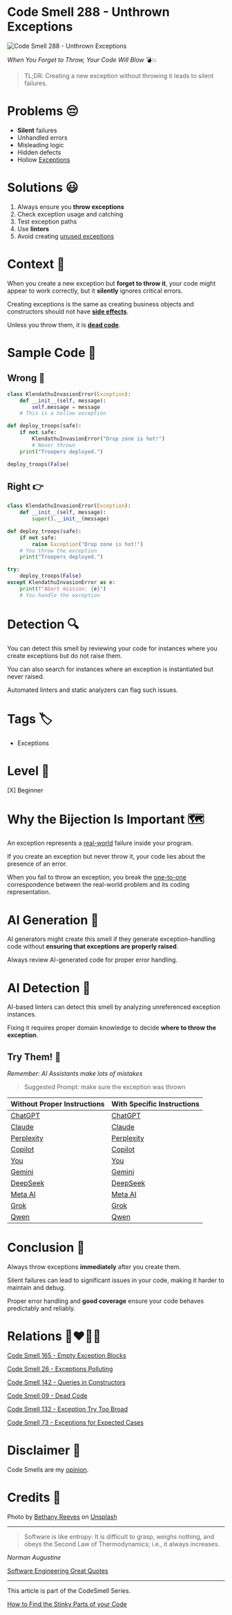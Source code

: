 # Code Smell 288 - Unthrown Exceptions

![Code Smell 288 - Unthrown Exceptions](Code%20Smell%20288%20-%20Unthrown%20Exceptions.jpg)

*When You Forget to Throw, Your Code Will Blow* 💣💥

> TL;DR: Creating a new exception without throwing it leads to silent failures.

# Problems 😔

- **Silent** failures
- Unhandled errors
- Misleading logic
- Hidden defects
- Hollow [Exceptions](https://github.com/mcsee/Software-Design-Articles/tree/main/Articles/Code%20Smells/Code%20Smell%2026%20-%20Exceptions%20Polluting/readme.md)

# Solutions 😃

1. Always ensure you **throw exceptions**
2. Check exception usage and catching
3. Test exception paths
4. Use **linters**
5. Avoid creating [unused exceptions](https://github.com/mcsee/Software-Design-Articles/tree/main/Articles/Code%20Smells/Code%20Smell%2026%20-%20Exceptions%20Polluting/readme.md)

# Context 💬

When you create a new exception but **forget to throw it**, your code might appear to work correctly, but it **silently** ignores critical errors.

Creating exceptions is the same as creating business objects and constructors should not have [**side effects**](https://github.com/mcsee/Software-Design-Articles/tree/main/Articles/Code%20Smells/Code%20Smell%20142%20-%20Queries%20in%20Constructors/readme.md).

Unless you throw them, it is **[dead code](https://github.com/mcsee/Software-Design-Articles/tree/main/Articles/Code%20Smells/Code%20Smell%2009%20-%20Dead%20Code/readme.md)**.

# Sample Code 📖

## Wrong 🚫

<!-- [Gist Url](https://gist.github.com/mcsee/245571d7abd11ef733f02b850be470af) -->

```python
class KlendathuInvasionError(Exception):
    def __init__(self, message):
        self.message = message
    # This is a hollow exception        

def deploy_troops(safe):
    if not safe:
        KlendathuInvasionError("Drop zone is hot!")  
        # Never thrown
    print("Troopers deployed.")

deploy_troops(False)
```

## Right 👉

<!-- [Gist Url](https://gist.github.com/mcsee/8594a2641887d973c8b7b397d1facdab) -->

```python
class KlendathuInvasionError(Exception):
    def __init__(self, message):
        super().__init__(message)

def deploy_troops(safe):
    if not safe:
        raise Exception("Drop zone is hot!")
    # You throw the exception
    print("Troopers deployed.")

try:
    deploy_troops(False)
except KlendathuInvasionError as e:
    print(f"Abort mission: {e}")
    # You handle the exception
```

# Detection 🔍

You can detect this smell by reviewing your code for instances where you create exceptions but do not raise them.

You can also search for instances where an exception is instantiated but never raised.

Automated linters and static analyzers can flag such issues.

# Tags 🏷️

- Exceptions

# Level 🔋

[X] Beginner

# Why the Bijection Is Important 🗺️

An exception represents a [real-world](https://github.com/mcsee/Software-Design-Articles/tree/main/Articles/Code%20Smells/Code%20Smell%2073%20-%20Exceptions%20for%20Expected%20Cases/readme.md) failure inside your program.

If you create an exception but never throw it, your code lies about the presence of an error.

When you fail to throw an exception, you break the [one-to-one](https://github.com/mcsee/Software-Design-Articles/tree/main/Articles/Theory/What%20is%20(wrong%20with)%20software/readme.md) correspondence between the real-world problem and its coding representation.

# AI Generation 🤖

AI generators might create this smell if they generate exception-handling code without **ensuring that exceptions are properly raised**.

Always review AI-generated code for proper error handling.

# AI Detection 🦾

AI-based linters can detect this smell by analyzing unreferenced exception instances.

Fixing it requires proper domain knowledge to decide **where to throw the exception**.

## Try Them! 🛞

*Remember: AI Assistants make lots of mistakes*

> Suggested Prompt: make sure the exception was thrown

| Without Proper Instructions    | With Specific Instructions |
| -------- | ------- |
| [ChatGPT](https://chat.openai.com/?q=Correct+and+explain+this+code%3A+%60%60%60python%0D%0Aclass+KlendathuInvasionError%28Exception%29%3A%0D%0A++++def+__init__%28self%2C+message%29%3A%0D%0A++++++++self.message+%3D+message%0D%0A++++%23+This+is+a+hollow+exception++++++++%0D%0A%0D%0Adef+deploy_troops%28safe%29%3A%0D%0A++++if+not+safe%3A%0D%0A++++++++KlendathuInvasionError%28%22Drop+zone+is+hot%21%22%29++%0D%0A++++++++%23+Never+thrown%0D%0A++++print%28%22Troopers+deployed.%22%29%0D%0A%0D%0Adeploy_troops%28False%29%0D%0A%60%60%60) | [ChatGPT](https://chat.openai.com/?q=make+sure+the+exception+was+thrown%3A+%60%60%60python%0D%0Aclass+KlendathuInvasionError%28Exception%29%3A%0D%0A++++def+__init__%28self%2C+message%29%3A%0D%0A++++++++self.message+%3D+message%0D%0A++++%23+This+is+a+hollow+exception++++++++%0D%0A%0D%0Adef+deploy_troops%28safe%29%3A%0D%0A++++if+not+safe%3A%0D%0A++++++++KlendathuInvasionError%28%22Drop+zone+is+hot%21%22%29++%0D%0A++++++++%23+Never+thrown%0D%0A++++print%28%22Troopers+deployed.%22%29%0D%0A%0D%0Adeploy_troops%28False%29%0D%0A%60%60%60) |
| [Claude](https://claude.ai/new?q=Correct+and+explain+this+code%3A+%60%60%60python%0D%0Aclass+KlendathuInvasionError%28Exception%29%3A%0D%0A++++def+__init__%28self%2C+message%29%3A%0D%0A++++++++self.message+%3D+message%0D%0A++++%23+This+is+a+hollow+exception++++++++%0D%0A%0D%0Adef+deploy_troops%28safe%29%3A%0D%0A++++if+not+safe%3A%0D%0A++++++++KlendathuInvasionError%28%22Drop+zone+is+hot%21%22%29++%0D%0A++++++++%23+Never+thrown%0D%0A++++print%28%22Troopers+deployed.%22%29%0D%0A%0D%0Adeploy_troops%28False%29%0D%0A%60%60%60) | [Claude](https://claude.ai/new?q=make+sure+the+exception+was+thrown%3A+%60%60%60python%0D%0Aclass+KlendathuInvasionError%28Exception%29%3A%0D%0A++++def+__init__%28self%2C+message%29%3A%0D%0A++++++++self.message+%3D+message%0D%0A++++%23+This+is+a+hollow+exception++++++++%0D%0A%0D%0Adef+deploy_troops%28safe%29%3A%0D%0A++++if+not+safe%3A%0D%0A++++++++KlendathuInvasionError%28%22Drop+zone+is+hot%21%22%29++%0D%0A++++++++%23+Never+thrown%0D%0A++++print%28%22Troopers+deployed.%22%29%0D%0A%0D%0Adeploy_troops%28False%29%0D%0A%60%60%60) |
| [Perplexity](https://www.perplexity.ai/?q=Correct+and+explain+this+code%3A+%60%60%60python%0D%0Aclass+KlendathuInvasionError%28Exception%29%3A%0D%0A++++def+__init__%28self%2C+message%29%3A%0D%0A++++++++self.message+%3D+message%0D%0A++++%23+This+is+a+hollow+exception++++++++%0D%0A%0D%0Adef+deploy_troops%28safe%29%3A%0D%0A++++if+not+safe%3A%0D%0A++++++++KlendathuInvasionError%28%22Drop+zone+is+hot%21%22%29++%0D%0A++++++++%23+Never+thrown%0D%0A++++print%28%22Troopers+deployed.%22%29%0D%0A%0D%0Adeploy_troops%28False%29%0D%0A%60%60%60) | [Perplexity](https://www.perplexity.ai/?q=make+sure+the+exception+was+thrown%3A+%60%60%60python%0D%0Aclass+KlendathuInvasionError%28Exception%29%3A%0D%0A++++def+__init__%28self%2C+message%29%3A%0D%0A++++++++self.message+%3D+message%0D%0A++++%23+This+is+a+hollow+exception++++++++%0D%0A%0D%0Adef+deploy_troops%28safe%29%3A%0D%0A++++if+not+safe%3A%0D%0A++++++++KlendathuInvasionError%28%22Drop+zone+is+hot%21%22%29++%0D%0A++++++++%23+Never+thrown%0D%0A++++print%28%22Troopers+deployed.%22%29%0D%0A%0D%0Adeploy_troops%28False%29%0D%0A%60%60%60) |
| [Copilot](https://www.bing.com/chat?showconv=1&sendquery=1&q=Correct+and+explain+this+code%3A+%60%60%60python%0D%0Aclass+KlendathuInvasionError%28Exception%29%3A%0D%0A++++def+__init__%28self%2C+message%29%3A%0D%0A++++++++self.message+%3D+message%0D%0A++++%23+This+is+a+hollow+exception++++++++%0D%0A%0D%0Adef+deploy_troops%28safe%29%3A%0D%0A++++if+not+safe%3A%0D%0A++++++++KlendathuInvasionError%28%22Drop+zone+is+hot%21%22%29++%0D%0A++++++++%23+Never+thrown%0D%0A++++print%28%22Troopers+deployed.%22%29%0D%0A%0D%0Adeploy_troops%28False%29%0D%0A%60%60%60) | [Copilot](https://www.bing.com/chat?showconv=1&sendquery=1&q=make+sure+the+exception+was+thrown%3A+%60%60%60python%0D%0Aclass+KlendathuInvasionError%28Exception%29%3A%0D%0A++++def+__init__%28self%2C+message%29%3A%0D%0A++++++++self.message+%3D+message%0D%0A++++%23+This+is+a+hollow+exception++++++++%0D%0A%0D%0Adef+deploy_troops%28safe%29%3A%0D%0A++++if+not+safe%3A%0D%0A++++++++KlendathuInvasionError%28%22Drop+zone+is+hot%21%22%29++%0D%0A++++++++%23+Never+thrown%0D%0A++++print%28%22Troopers+deployed.%22%29%0D%0A%0D%0Adeploy_troops%28False%29%0D%0A%60%60%60) |
| [You](https://you.com/search?q=Correct+and+explain+this+code%3A+%60%60%60python%0D%0Aclass+KlendathuInvasionError%28Exception%29%3A%0D%0A++++def+__init__%28self%2C+message%29%3A%0D%0A++++++++self.message+%3D+message%0D%0A++++%23+This+is+a+hollow+exception++++++++%0D%0A%0D%0Adef+deploy_troops%28safe%29%3A%0D%0A++++if+not+safe%3A%0D%0A++++++++KlendathuInvasionError%28%22Drop+zone+is+hot%21%22%29++%0D%0A++++++++%23+Never+thrown%0D%0A++++print%28%22Troopers+deployed.%22%29%0D%0A%0D%0Adeploy_troops%28False%29%0D%0A%60%60%60) | [You](https://you.com/search?q=make+sure+the+exception+was+thrown%3A+%60%60%60python%0D%0Aclass+KlendathuInvasionError%28Exception%29%3A%0D%0A++++def+__init__%28self%2C+message%29%3A%0D%0A++++++++self.message+%3D+message%0D%0A++++%23+This+is+a+hollow+exception++++++++%0D%0A%0D%0Adef+deploy_troops%28safe%29%3A%0D%0A++++if+not+safe%3A%0D%0A++++++++KlendathuInvasionError%28%22Drop+zone+is+hot%21%22%29++%0D%0A++++++++%23+Never+thrown%0D%0A++++print%28%22Troopers+deployed.%22%29%0D%0A%0D%0Adeploy_troops%28False%29%0D%0A%60%60%60) |
| [Gemini](https://gemini.google.com/) | [Gemini](https://gemini.google.com/) | 
| [DeepSeek](https://chat.deepseek.com/) | [DeepSeek](https://chat.deepseek.com/) | 
| [Meta AI](https://www.meta.ai/chat) | [Meta AI](https://www.meta.ai/) | 
| [Grok](https://grok.com/) | [Grok](https://grok.com/) | 
| [Qwen](https://chat.qwen.ai/) | [Qwen](https://chat.qwen.ai/) | 

# Conclusion 🏁

Always throw exceptions **immediately** after you create them.

Silent failures can lead to significant issues in your code, making it harder to maintain and debug.

Proper error handling and **good coverage** ensure your code behaves predictably and reliably.

# Relations 👩‍❤️‍💋‍👨

[Code Smell 165 - Empty Exception Blocks](https://github.com/mcsee/Software-Design-Articles/tree/main/Articles/Code%20Smells/Code%20Smell%20165%20-%20Empty%20Exception%20Blocks/readme.md)

[Code Smell 26 - Exceptions Polluting](https://github.com/mcsee/Software-Design-Articles/tree/main/Articles/Code%20Smells/Code%20Smell%2026%20-%20Exceptions%20Polluting/readme.md)

[Code Smell 142 - Queries in Constructors](https://github.com/mcsee/Software-Design-Articles/tree/main/Articles/Code%20Smells/Code%20Smell%20142%20-%20Queries%20in%20Constructors/readme.md)

[Code Smell 09 - Dead Code](https://github.com/mcsee/Software-Design-Articles/tree/main/Articles/Code%20Smells/Code%20Smell%2009%20-%20Dead%20Code/readme.md)

[Code Smell 132 - Exception Try Too Broad](https://github.com/mcsee/Software-Design-Articles/tree/main/Articles/Code%20Smells/Code%20Smell%20132%20-%20Exception%20Try%20Too%20Broad/readme.md)

[Code Smell 73 - Exceptions for Expected Cases](https://github.com/mcsee/Software-Design-Articles/tree/main/Articles/Code%20Smells/Code%20Smell%2073%20-%20Exceptions%20for%20Expected%20Cases/readme.md)

# Disclaimer 📘

Code Smells are my [opinion](https://github.com/mcsee/Software-Design-Articles/tree/main/Articles/Blogging/I%20Wrote%20More%20than%2090%20Articles%20on%202021%20Here%20is%20What%20I%20Learned/readme.md).

# Credits 🙏

Photo by [Bethany Reeves](https://unsplash.com/@bethanyreeeves) on [Unsplash](https://unsplash.com/photos/a-rusted-boat-sitting-on-top-of-a-rocky-beach-pRJ3Unwsnjw)

* * *

> Software is like entropy: It is difficult to grasp, weighs nothing, and obeys the Second Law of Thermodynamics; i.e., it always increases.

_Norman Augustine_

[Software Engineering Great Quotes](https://github.com/mcsee/Software-Design-Articles/tree/main/Articles/Quotes/Software%20Engineering%20Great%20Quotes/readme.md)

* * *

This article is part of the CodeSmell Series.

[How to Find the Stinky Parts of your Code](https://github.com/mcsee/Software-Design-Articles/tree/main/Articles/Code%20Smells/How%20to%20Find%20the%20Stinky%20parts%20of%20your%20Code/readme.md)